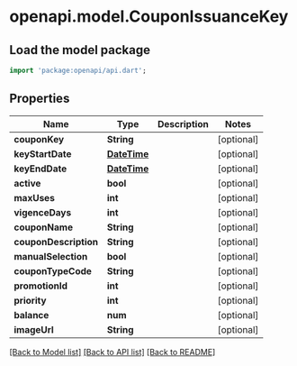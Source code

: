 # openapi.model.CouponIssuanceKey

## Load the model package
```dart
import 'package:openapi/api.dart';
```

## Properties
Name | Type | Description | Notes
------------ | ------------- | ------------- | -------------
**couponKey** | **String** |  | [optional] 
**keyStartDate** | [**DateTime**](DateTime.md) |  | [optional] 
**keyEndDate** | [**DateTime**](DateTime.md) |  | [optional] 
**active** | **bool** |  | [optional] 
**maxUses** | **int** |  | [optional] 
**vigenceDays** | **int** |  | [optional] 
**couponName** | **String** |  | [optional] 
**couponDescription** | **String** |  | [optional] 
**manualSelection** | **bool** |  | [optional] 
**couponTypeCode** | **String** |  | [optional] 
**promotionId** | **int** |  | [optional] 
**priority** | **int** |  | [optional] 
**balance** | **num** |  | [optional] 
**imageUrl** | **String** |  | [optional] 

[[Back to Model list]](../README.md#documentation-for-models) [[Back to API list]](../README.md#documentation-for-api-endpoints) [[Back to README]](../README.md)


